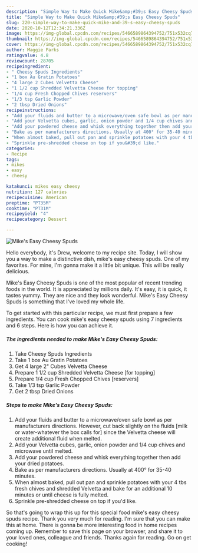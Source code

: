 ```yaml
---
description: "Simple Way to Make Quick Mike&amp;#39;s Easy Cheesy Spuds"
title: "Simple Way to Make Quick Mike&amp;#39;s Easy Cheesy Spuds"
slug: 220-simple-way-to-make-quick-mike-and-39-s-easy-cheesy-spuds
date: 2020-10-12T12:34:21.336Z
image: https://img-global.cpcdn.com/recipes/5466589864394752/751x532cq70/mikes-easy-cheesy-spuds-recipe-main-photo.jpg
thumbnail: https://img-global.cpcdn.com/recipes/5466589864394752/751x532cq70/mikes-easy-cheesy-spuds-recipe-main-photo.jpg
cover: https://img-global.cpcdn.com/recipes/5466589864394752/751x532cq70/mikes-easy-cheesy-spuds-recipe-main-photo.jpg
author: Maggie Parks
ratingvalue: 4.8
reviewcount: 28705
recipeingredient:
- " Cheesy Spuds Ingredients"
- "1 box Au Gratin Potatoes"
- "4 large 2 Cubes Velvetta Cheese"
- "1 1/2 cup Shredded Velvetta Cheese for topping"
- "1/4 cup Fresh Chopped Chives reservers"
- "1/3 tsp Garlic Powder"
- "2 tbsp Dried Onions"
recipeinstructions:
- "Add your fluids and butter to a microwave/oven safe bowl as per manufacturers directions. However, cut back slightly on the fluids [milk or water-whatever the box calls for] since the Velvetta cheese will create additional fluid when melted."
- "Add your Velvetta cubes, garlic, onion powder and 1/4 cup chives and microwave until melted."
- "Add your powdered cheese and whisk everything together then add your dried potatoes."
- "Bake as per manufacturers directions. Usually at 400° for 35-40 minutes."
- "When almost baked, pull out pan and sprinkle potatoes with your 4 tbs fresh chives and shredded Velvetta and bake for an additional 10 minutes or until cheese is fully melted."
- "Sprinkle pre-shredded cheese on top if you&#39;d like."
categories:
- Recipe
tags:
- mikes
- easy
- cheesy

katakunci: mikes easy cheesy 
nutrition: 127 calories
recipecuisine: American
preptime: "PT35M"
cooktime: "PT31M"
recipeyield: "4"
recipecategory: Dessert

---
```



![Mike&#39;s Easy Cheesy Spuds](https://img-global.cpcdn.com/recipes/5466589864394752/751x532cq70/mikes-easy-cheesy-spuds-recipe-main-photo.jpg)

Hello everybody, it's Drew, welcome to my recipe site. Today, I will show you a way to make a distinctive dish, mike&#39;s easy cheesy spuds. One of my favorites. For mine, I'm gonna make it a little bit unique. This will be really delicious.



Mike&#39;s Easy Cheesy Spuds is one of the most popular of recent trending foods in the world. It is appreciated by millions daily. It's easy, it is quick, it tastes yummy. They are nice and they look wonderful. Mike&#39;s Easy Cheesy Spuds is something that I've loved my whole life.


To get started with this particular recipe, we must first prepare a few ingredients. You can cook mike&#39;s easy cheesy spuds using 7 ingredients and 6 steps. Here is how you can achieve it.

<!--inarticleads1-->

##### The ingredients needed to make Mike&#39;s Easy Cheesy Spuds:

1. Take  Cheesy Spuds Ingredients
1. Take 1 box Au Gratin Potatoes
1. Get 4 large 2&#34; Cubes Velvetta Cheese
1. Prepare 1 1/2 cup Shredded Velvetta Cheese [for topping]
1. Prepare 1/4 cup Fresh Chopped Chives [reservers]
1. Take 1/3 tsp Garlic Powder
1. Get 2 tbsp Dried Onions




<!--inarticleads2-->

##### Steps to make Mike&#39;s Easy Cheesy Spuds:

1. Add your fluids and butter to a microwave/oven safe bowl as per manufacturers directions. However, cut back slightly on the fluids [milk or water-whatever the box calls for] since the Velvetta cheese will create additional fluid when melted.
1. Add your Velvetta cubes, garlic, onion powder and 1/4 cup chives and microwave until melted.
1. Add your powdered cheese and whisk everything together then add your dried potatoes.
1. Bake as per manufacturers directions. Usually at 400° for 35-40 minutes.
1. When almost baked, pull out pan and sprinkle potatoes with your 4 tbs fresh chives and shredded Velvetta and bake for an additional 10 minutes or until cheese is fully melted.
1. Sprinkle pre-shredded cheese on top if you&#39;d like.




So that's going to wrap this up for this special food mike&#39;s easy cheesy spuds recipe. Thank you very much for reading. I'm sure that you can make this at home. There is gonna be more interesting food in home recipes coming up. Remember to save this page on your browser, and share it to your loved ones, colleague and friends. Thanks again for reading. Go on get cooking!
